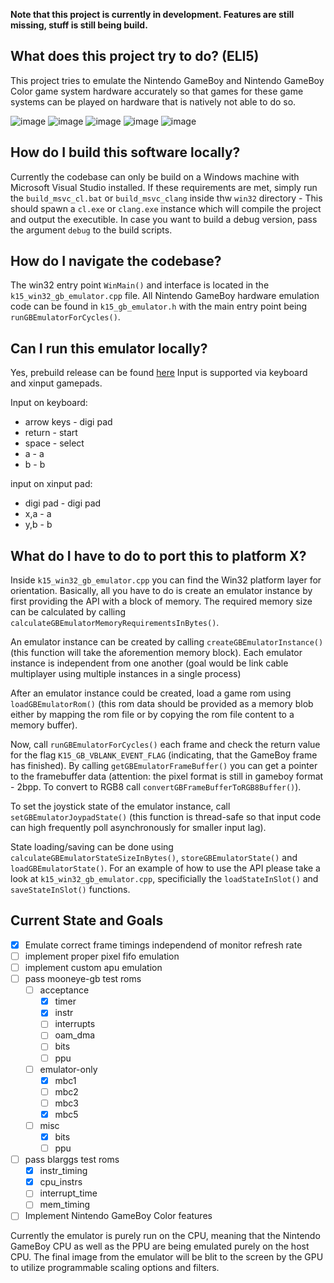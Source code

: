 **Note that this project is currently in development. Features are still missing, stuff is still being build.**

## What does this project try to do? (ELI5)
This project tries to emulate the Nintendo GameBoy and Nintendo GameBoy Color game system hardware accurately so that games for these game systems can be played on hardware
that is natively not able to do so.

![image](https://user-images.githubusercontent.com/7531672/127722959-08906958-a2d4-4002-ab79-d5f5692cdc5c.png)
![image](https://user-images.githubusercontent.com/7531672/128100368-f75af3f2-ef31-401f-b329-b24052612a08.png)
![image](https://user-images.githubusercontent.com/7531672/127790229-6ecf85f2-b8c5-4b1b-b496-d01e370be5a8.png)
![image](https://user-images.githubusercontent.com/7531672/127790240-f8dc9de6-71e9-449d-bbf2-f958d01d918e.png)
![image](https://user-images.githubusercontent.com/7531672/128100405-4dfe06cc-08b5-436b-9d18-e0119b732418.png)

## How do I build this software locally?

Currently the codebase can only be build on a Windows machine with Microsoft Visual Studio installed.
If these requirements are met, simply run the `build_msvc_cl.bat` or `build_msvc_clang` inside thw `win32` directory - This should spawn a `cl.exe` or `clang.exe` instance which will compile the project and output the executible. In case you want to build a debug version, pass the argument `debug` to the build scripts.

## How do I navigate the codebase?

The win32 entry point `WinMain()` and interface is located in the `k15_win32_gb_emulator.cpp` file.
All Nintendo GameBoy hardware emulation code can be found in `k15_gb_emulator.h` with the main entry point being `runGBEmulatorForCycles()`.

## Can I run this emulator locally?

Yes, prebuild release can be found [here](https://github.com/FelixK15/k15_gameboy_emulator/releases)
Input is supported via keyboard and xinput gamepads.

Input on keyboard:
* arrow keys  -     digi pad
* return      -     start
* space       -     select
* a           -     a
* b           -     b

input on xinput pad:
* digi pad    -     digi pad
* x,a         -     a
* y,b         -     b

## What do I have to do to port this to platform X?

Inside `k15_win32_gb_emulator.cpp` you can find the Win32 platform layer for orientation.
Basically, all you have to do is create an emulator instance by first providing the API with a block of memory.
The required memory size can be calculated by calling `calculateGBEmulatorMemoryRequirementsInBytes()`.

An emulator instance can be created by calling `createGBEmulatorInstance()` (this function will take the aforemention memory block).
Each emulator instance is independent from one another (goal would be link cable multiplayer using multiple instances in a single process)

After an emulator instance could be created, load a game rom using `loadGBEmulatorRom()` (this rom data should be provided as a memory blob
either by mapping the rom file or by copying the rom file content to a memory buffer).

Now, call `runGBEmulatorForCycles()` each frame and check the return value for the flag `K15_GB_VBLANK_EVENT_FLAG` (indicating, that the GameBoy frame has finished). By calling `getGBEmulatorFrameBuffer()` you can get a pointer to the framebuffer data (attention: the pixel format is still in gameboy format - 2bpp. To convert to RGB8 call `convertGBFrameBufferToRGB8Buffer()`).

To set the joystick state of the emulator instance, call `setGBEmulatorJoypadState()` (this function is thread-safe so that input code can 
high frequently poll asynchronously for smaller input lag). 

State loading/saving can be done using `calculateGBEmulatorStateSizeInBytes()`, `storeGBEmulatorState()` and `loadGBEmulatorState()`.
For an example of how to use the API please take a look at `k15_win32_gb_emulator.cpp`, specificially the `loadStateInSlot()` and `saveStateInSlot()` functions.

## Current State and Goals

- [x] Emulate correct frame timings independend of monitor refresh rate
- [ ] implement proper pixel fifo emulation
- [ ] implement custom apu emulation
- [ ] pass mooneye-gb test roms
  - [ ] acceptance
    - [x] timer
    - [x] instr
    - [ ] interrupts
    - [ ] oam_dma
    - [ ] bits
    - [ ] ppu
  - [ ] emulator-only
    - [x] mbc1
    - [ ] mbc2
    - [ ] mbc3
    - [x] mbc5
  - [ ] misc
    - [x] bits
    - [ ] ppu
- [ ] pass blarggs test roms
  - [x] instr_timing
  - [x] cpu_instrs
  - [ ] interrupt_time
  - [ ] mem_timing
- [ ] Implement Nintendo GameBoy Color features

Currently the emulator is purely run on the CPU, meaning that the Nintendo GameBoy CPU as well as the PPU are being emulated purely on the host CPU.
The final image from the emulator will be blit to the screen by the GPU to utilize programmable scaling options and filters.
